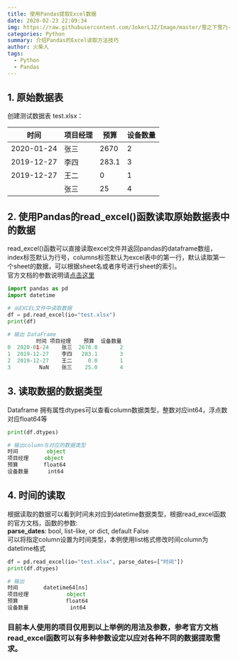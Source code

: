 ```yaml
---
title: 使用Pandas提取Excel数据
date: 2020-02-23 22:09:34
img: https://raw.githubusercontent.com/JokerLJZ/Image/master/雪之下雪乃-1.jpg
categories: Python
summary: 介绍Pandas的Excel读取方法技巧
author: 火柴人
tags:
  - Python
  - Pandas
---
```


## 1. 原始数据表

创建测试数据表 test.xlsx：

|时间|项目经理|预算|设备数量|
|---|--------|---|--|
|2020-01-24|张三|2670|2
|2019-12-27|李四|283.1|3
|2019-12-27|王二|0|1
| |张三|25|4


## 2. 使用Pandas的read_excel()函数读取原始数据表中的数据

read_excel()函数可以直接读取excel文件并返回pandas的dataframe数组，index标签默认为行号，columns标签默认为excel表中的第一行，默认读取第一个sheet的数据，可以根据sheet名或者序号进行sheet的索引。  
官方文档的参数说明请[点击这里](https://pandas.pydata.org/pandas-docs/stable/reference/api/pandas.read_excel.html#pandas.read_excel)

```python
import pandas as pd
import datetime

# 从EXCEL文件中读取数据
df = pd.read_excel(io="test.xlsx")
print(df)

# 输出 DataFrame
         时间 项目经理    预算  设备数量
0  2020-01-24    张三  2670.0       2
1  2019-12-27    李四   283.1       3
2  2019-12-27    王二     0.0       1
3         NaN    张三    25.0       4

```

## 3. 读取数据的数据类型

Dataframe 拥有属性dtypes可以查看column数据类型，整数对应int64，浮点数对应float64等

```python
print(df.dtypes)

# 输出column与对应的数据类型
时间         object
项目经理     object
预算        float64
设备数量      int64
```

## 4. 时间的读取

根据读取的数据可以看到时间未对应到datetime数据类型，根据read_excel函数的官方文档，函数的参数:  
**parse_dates**: bool, list-like, or dict, default False  
可以将指定column设置为时间类型，本例使用list格式修改时间column为datetime格式

```python
df = pd.read_excel(io="test.xlsx", parse_dates=["时间"])
print(df.dtypes)

# 输出
时间        datetime64[ns]
项目经理            object
预算               float64
设备数量             int64
```

### 目前本人使用的项目仅用到以上举例的用法及参数，参考官方文档read_excel函数可以有多种参数设定以应对各种不同的数据提取需求。